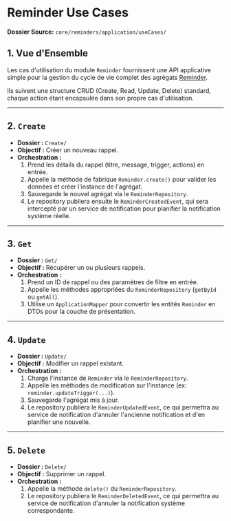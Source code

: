 # Reminder Use Cases

**Dossier Source:** `core/reminders/application/useCases/`

## 1. Vue d'Ensemble

Les cas d'utilisation du module `Reminder` fournissent une API applicative simple pour la gestion du cycle de vie complet des agrégats [Reminder](../domain/ReminderDomain.md).

Ils suivent une structure CRUD (Create, Read, Update, Delete) standard, chaque action étant encapsulée dans son propre cas d'utilisation.

---

## 2. `Create`

- **Dossier :** `Create/`
- **Objectif :** Créer un nouveau rappel.
- **Orchestration :**
  1.  Prend les détails du rappel (titre, message, trigger, actions) en entrée.
  2.  Appelle la méthode de fabrique `Reminder.create()` pour valider les données et créer l'instance de l'agrégat.
  3.  Sauvegarde le nouvel agrégat via le `ReminderRepository`.
  4.  Le repository publiera ensuite le `ReminderCreatedEvent`, qui sera intercepté par un service de notification pour planifier la notification système réelle.

---

## 3. `Get`

- **Dossier :** `Get/`
- **Objectif :** Récupérer un ou plusieurs rappels.
- **Orchestration :**
  1.  Prend un ID de rappel ou des paramètres de filtre en entrée.
  2.  Appelle les méthodes appropriées du `ReminderRepository` (`getById` ou `getAll`).
  3.  Utilise un `ApplicationMapper` pour convertir les entités `Reminder` en DTOs pour la couche de présentation.

---

## 4. `Update`

- **Dossier :** `Update/`
- **Objectif :** Modifier un rappel existant.
- **Orchestration :**
  1.  Charge l'instance de `Reminder` via le `ReminderRepository`.
  2.  Appelle les méthodes de modification sur l'instance (ex: `reminder.updateTrigger(...)`).
  3.  Sauvegarde l'agrégat mis à jour.
  4.  Le repository publiera le `ReminderUpdatedEvent`, ce qui permettra au service de notification d'annuler l'ancienne notification et d'en planifier une nouvelle.

---

## 5. `Delete`

- **Dossier :** `Delete/`
- **Objectif :** Supprimer un rappel.
- **Orchestration :**
  1.  Appelle la méthode `delete()` du `ReminderRepository`.
  2.  Le repository publiera le `ReminderDeletedEvent`, ce qui permettra au service de notification d'annuler la notification système correspondante.
